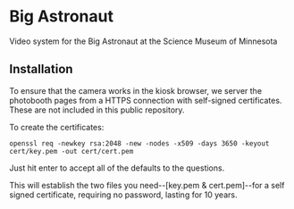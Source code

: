 # Big Astronaut

Video system for the Big Astronaut at the Science Museum of Minnesota

## Installation
To ensure that the camera works in the kiosk browser, we server the photobooth pages from a HTTPS connection with self-signed certificates. These are not included in this public repository.

To create the certificates:

    openssl req -newkey rsa:2048 -new -nodes -x509 -days 3650 -keyout cert/key.pem -out cert/cert.pem

Just hit enter to accept all of the defaults to the questions.

This will establish the two files you need--[key.pem & cert.pem]--for a self signed certificate, requiring no password, lasting for 10 years. 
